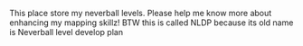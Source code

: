 This place store my neverball levels. Please help me know more about enhancing my mapping skillz!
BTW this is called NLDP because its old name is Neverball level develop plan
